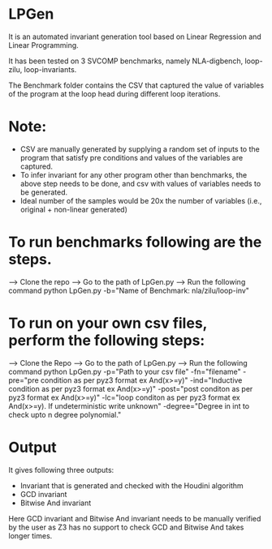 # LPGen
It is an automated invariant generation tool based on Linear Regression and Linear Programming.

It has been tested on 3 SVCOMP benchmarks, namely NLA-digbench, loop-zilu, loop-invariants.

The Benchmark folder contains the CSV that captured the value of variables of the program at the loop head during different loop iterations.

# Note:
- CSV are manually generated by supplying a random set of inputs to the program that satisfy pre conditions and values of the variables are captured.
- To infer invariant for any other program other than benchmarks, the above step needs to be done, and csv with values of variables needs to be generated.
- Ideal number of the samples would be 20x the number of variables (i.e., original + non-linear generated)

# To run benchmarks following are the steps.

--> Clone the repo
--> Go to the path of LpGen.py
--> Run the following command
      python LpGen.py -b="Name of Benchmark: nla/zilu/loop-inv"

# To run on your own csv files, perform the following steps:

--> Clone the Repo
--> Go to the path of LpGen.py
--> Run the following command
    python LpGen.py -p="Path to your csv file" -fn="filename" -pre="pre condition as per pyz3 format ex And(x>=y)" -ind="Inductive condition as per pyz3 format ex And(x>=y)"
    -post="post conditon as per pyz3 format ex And(x>=y)" -lc="loop conditon as per pyz3 format ex And(x>=y). If undeterministic write unknown" -degree="Degree in int to check upto n degree polynomial."

# Output
It gives following three outputs:
- Invariant that is generated and checked with the Houdini algorithm
- GCD invariant
- Bitwise And invariant

Here GCD invariant and Bitwise And invariant needs to be manually verified by the user as Z3 has no support to check GCD and Bitwise And takes longer times.
